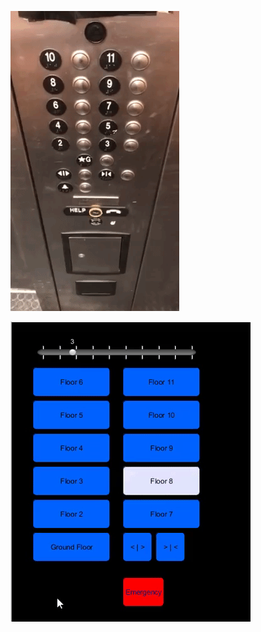 ![Elevator_Gif_Aaron](https://github.com/AaronPingo96/Human-Computer-Interaction/blob/master/hw1.elevator.gif)



![project_Gif_Aaron](https://github.com/AaronPingo96/Human-Computer-Interaction/blob/master/hw1.Pingo.gif)



